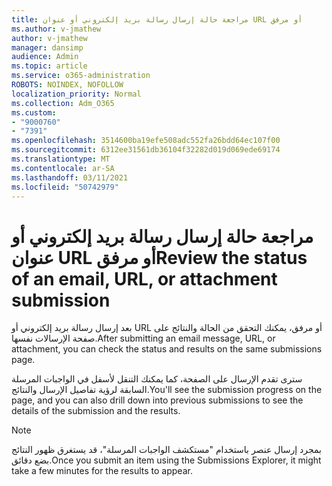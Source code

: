 ```yaml
---
title: مراجعة حالة إرسال رسالة بريد إلكتروني أو عنوان URL أو مرفق
ms.author: v-jmathew
author: v-jmathew
manager: dansimp
audience: Admin
ms.topic: article
ms.service: o365-administration
ROBOTS: NOINDEX, NOFOLLOW
localization_priority: Normal
ms.collection: Adm_O365
ms.custom:
- "9000760"
- "7391"
ms.openlocfilehash: 3514600ba19efe508adc552fa26bdd64ec107f00
ms.sourcegitcommit: 6312ee31561db36104f32282d019d069ede69174
ms.translationtype: MT
ms.contentlocale: ar-SA
ms.lasthandoff: 03/11/2021
ms.locfileid: "50742979"
---
```

# <a name="review-the-status-of-an-email-url-or-attachment-submission"></a><span data-ttu-id="84669-102">مراجعة حالة إرسال رسالة بريد إلكتروني أو عنوان URL أو مرفق</span><span class="sxs-lookup"><span data-stu-id="84669-102">Review the status of an email, URL, or attachment submission</span></span>

<span data-ttu-id="84669-103">بعد إرسال رسالة بريد إلكتروني أو URL أو مرفق، يمكنك التحقق من الحالة والنتائج على صفحة الإرسالات نفسها.</span><span class="sxs-lookup"><span data-stu-id="84669-103">After submitting an email message, URL, or attachment, you can check the status and results on the same submissions page.</span></span>

<span data-ttu-id="84669-104">سترى تقدم الإرسال على الصفحة، كما يمكنك التنقل لأسفل في الواجبات المرسلة السابقة لرؤية تفاصيل الإرسال والنتائج.</span><span class="sxs-lookup"><span data-stu-id="84669-104">You'll see the submission progress on the page, and you can also drill down into previous submissions to see the details of the submission and the results.</span></span>

> [!NOTE]
> <span data-ttu-id="84669-105">بمجرد إرسال عنصر باستخدام "مستكشف الواجبات المرسلة"، قد يستغرق ظهور النتائج بضع دقائق.</span><span class="sxs-lookup"><span data-stu-id="84669-105">Once you submit an item using the Submissions Explorer, it might take a few minutes for the results to appear.</span></span>
